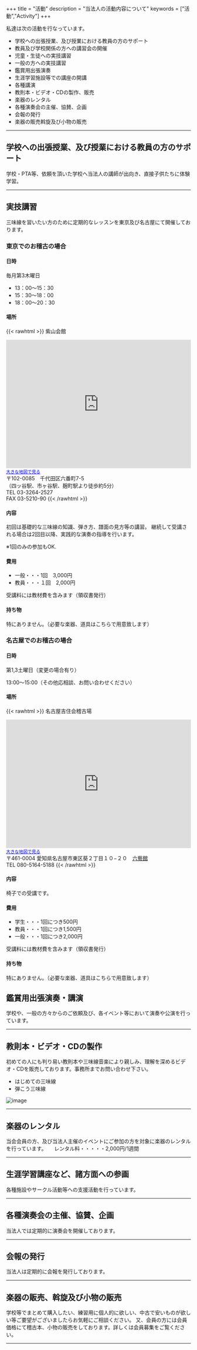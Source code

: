 +++
title = "活動"
description = "当法人の活動内容について"
keywords = ["活動","Activity"]
+++

私達は次の活動を行なっています。

* 学校への出張授業、及び授業における教員の方のサポート
* 教員及び学校関係の方への講習会の開催
* 児童・生徒への実技講習
* 一般の方への実技講習
* 鑑賞用出張演奏
* 生涯学習施設等での講座の開講
* 各種講演
* 教則本・ビデオ・CDの製作、販売
* 楽器のレンタル
* 各種演奏会の主催、協賛、企画
* 会報の発行
* 楽器の販売斡旋及び小物の販売

---

## 学校への出張授業、及び授業における教員の方のサポート

学校・PTA等、依頼を頂いた学校へ当法人の講師が出向き、直接子供たちに体験学習。

---

## 実技講習

三味線を習いたい方のために定期的なレッスンを東京及び名古屋にて開催しております。

### 東京でのお稽古の場合

#### 日時

毎月第3木曜日
* 13：00～15：30
* 15：30～18：00
* 18：00～20：30

#### 場所

{{< rawhtml >}}
紫山会館<br />
<iframe src="https://maps.google.co.jp/maps?f=q&amp;source=s_q&amp;hl=ja&amp;geocode=&amp;q=%E5%8D%83%E4%BB%A3%E7%94%B0%E5%8C%BA%E5%85%AD%E7%95%AA%E7%94%BA7-5&amp;aq=&amp;sll=35.673343,139.710388&amp;sspn=0.557238,1.056747&amp;brcurrent=3,0x60188c0c0b13f54d:0xb630953beee48188,1&amp;ie=UTF8&amp;hq=&amp;hnear=%E6%9D%B1%E4%BA%AC%E9%83%BD%E5%8D%83%E4%BB%A3%E7%94%B0%E5%8C%BA%E5%85%AD%E7%95%AA%E7%94%BA%EF%BC%97%E2%88%92%EF%BC%95&amp;t=m&amp;z=14&amp;iwloc=A&amp;output=embed" width="100%" height="350" frameborder="0" marginwidth="0" marginheight="0" scrolling="no"></iframe><br />
<small><a style="color: #0000ff; text-align: left;" href="https://maps.google.co.jp/maps?f=q&amp;source=embed&amp;hl=ja&amp;geocode=&amp;q=%E5%8D%83%E4%BB%A3%E7%94%B0%E5%8C%BA%E5%85%AD%E7%95%AA%E7%94%BA7-5&amp;aq=&amp;sll=35.673343,139.710388&amp;sspn=0.557238,1.056747&amp;brcurrent=3,0x60188c0c0b13f54d:0xb630953beee48188,1&amp;ie=UTF8&amp;hq=&amp;hnear=%E6%9D%B1%E4%BA%AC%E9%83%BD%E5%8D%83%E4%BB%A3%E7%94%B0%E5%8C%BA%E5%85%AD%E7%95%AA%E7%94%BA%EF%BC%97%E2%88%92%EF%BC%95&amp;t=m&amp;z=14&amp;iwloc=A">大きな地図で見る</a></small><br />
〒102-0085　千代田区六番町7-5<br />
（四ッ谷駅、市ヶ谷駅、麹町駅より徒歩約5分）<br />
TEL 03-3264-2527<br />
FAX 03-5210-90
{{< /rawhtml >}}

#### 内容

初回は基礎的な三味線の知識、弾き方、譜面の見方等の講習。
継続して受講される場合は2回目以降、実践的な演奏の指導を行います。

※1回のみの参加もOK.

#### 費用

* 一般・・・1回　3,000円
* 教員・・・１回　2,000円

受講料には教材費を含みます（領収書発行）

#### 持ち物

特にありません。（必要な楽器、道具はこちらで用意致します）

### 名古屋でのお稽古の場合

#### 日時

第1,3土曜日（変更の場合有り）

13:00～15:00（その他応相談、お問い合わせください）

#### 場所

{{< rawhtml >}}
名古屋吉住会稽古場<br />
<iframe src="https://maps.google.co.jp/maps?f=q&amp;source=s_q&amp;hl=ja&amp;geocode=&amp;q=%E5%90%8D%E5%8F%A4%E5%B1%8B%E5%B8%82%E4%B8%AD%E5%8C%BA%E6%A0%844-21-6&amp;aq=&amp;sll=35.686686,139.735048&amp;sspn=0.004353,0.008256&amp;brcurrent=3,0x600370d2d856a4cb:0x8fa9a6c6413b9de7,0&amp;ie=UTF8&amp;hq=&amp;hnear=%E6%84%9B%E7%9F%A5%E7%9C%8C%E5%90%8D%E5%8F%A4%E5%B1%8B%E5%B8%82%E4%B8%AD%E5%8C%BA%E6%A0%84%EF%BC%94%E4%B8%81%E7%9B%AE%EF%BC%92%EF%BC%91%E2%88%92%EF%BC%96&amp;t=m&amp;z=14&amp;iwloc=A&amp;output=embed" width="100%" height="350" frameborder="0" marginwidth="0" marginheight="0" scrolling="no"></iframe><br />
<small><a style="color: #0000ff; text-align: left;" href="https://maps.google.co.jp/maps?f=q&amp;source=embed&amp;hl=ja&amp;geocode=&amp;q=%E6%84%9B%E7%9F%A5%E7%9C%8C%E5%90%8D%E5%8F%A4%E5%B1%8B%E5%B8%82%E6%9D%B1%E5%8C%BA%E8%91%B5%EF%BC%92%E4%B8%81%E7%9B%AE%EF%BC%91%EF%BC%90%E2%88%92%EF%BC%92%EF%BC%90&amp;aq=&amp;sll=35.1714751,136.9228424&amp;sspn=0.004353,0.008256&amp;brcurrent=3,0x600370d2d856a4cb:0x8fa9a6c6413b9de7,0&amp;ie=UTF8&amp;hq=&amp;hnear=%E6%84%9B%E7%9F%A5%E7%9C%8C%E5%90%8D%E5%8F%A4%E5%B1%8B%E5%B8%82%E6%9D%B1%E5%8C%BA%E8%91%B5%EF%BC%92%E4%B8%81%E7%9B%AE%EF%BC%91%EF%BC%90%E2%88%92%EF%BC%92%EF%BC%90&amp;t=m&amp;z=14&amp;iwloc=A">大きな地図で見る</a></small><br />
〒461-0004 愛知県名古屋市東区葵２丁目１０−２０　<a href="http://rikugeikan.web.fc2.com/" target="_blank" rel="noopener">六藝館</a><br />
TEL 080-5164-5188
{{< /rawhtml >}}

#### 内容

椅子での受講です。

#### 費用

* 学生・・・1回につき500円
* 教員・・・1回につき1,500円
* 一般・・・1回につき2,000円

受講料には教材費を含みます（領収書発行）

#### 持ち物

特にありません。（必要な楽器、道具はこちらで用意致します）

## 鑑賞用出張演奏・講演

学校や、一般の方々からのご依頼及び、各イベント等において演奏や公演を行っています。

---

## 教則本・ビデオ・CDの製作

初めての人にも判り易い教則本や三味線音楽により親しみ、理解を深めるビデオ・CDを販売しております。事務所までお問い合わせ下さい。

* はじめての三味線
* 弾こう三味線

![image](/img/activity/text.jpg)

---

## 楽器のレンタル
当会会員の方、及び当法人主催のイベントにご参加の方を対象に楽器のレンタルを行っています。　　レンタル料・・・・・2,000円/1週間

---

## 生涯学習講座など、諸方面への参画

各種施設やサークル活動等への支援活動を行っています。

---

## 各種演奏会の主催、協賛、企画

当法人では定期的に演奏会を開催しております。

---

## 会報の発行

当法人は定期的に会報を発行しております。

---

## 楽器の販売、斡旋及び小物の販売

学校等でまとめて購入したい、練習用に個人的に欲しい、中古で安いものが欲しい等ご要望がございましたらお気軽にご相談ください。
又、会員の方には会員価格にて稽古本、小物の販売をしております。詳しくは会員募集をご覧ください。

---
